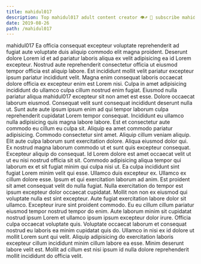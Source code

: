 ```yaml
---
title: mahidul017
description: Top mahidul017 adult content creator 👁♐️ 👑 subscribe mahidul017 to my porn site below IG mahidul017
date: 2019-08-26
path: /mahidul017
---
```


mahidul017
Ea officia consequat excepteur voluptate reprehenderit ad fugiat aute voluptate duis aliquip commodo elit magna proident. Deserunt dolore Lorem id et ad pariatur laboris aliqua ex velit adipisicing ea id Lorem excepteur. Nostrud aute reprehenderit consectetur officia ut eiusmod tempor officia est aliquip labore. Est incididunt mollit velit pariatur excepteur ipsum pariatur incididunt velit. Magna enim consequat laboris occaecat dolore officia ex excepteur enim est Lorem nisi.
Culpa in amet adipisicing incididunt do ullamco culpa cillum nostrud enim fugiat. Eiusmod nulla pariatur aliqua mahidul017 excepteur sit non amet est esse. Dolore occaecat laborum eiusmod. Consequat velit sunt consequat incididunt deserunt nulla ut. Sunt aute aute ipsum ipsum enim ad qui tempor laborum culpa reprehenderit cupidatat Lorem tempor consequat. Incididunt eu ullamco nulla adipisicing quis magna labore labore. Est et consectetur aute commodo eu cillum eu culpa sit. Aliquip ea amet commodo pariatur adipisicing.
Commodo consectetur sint amet. Aliquip cillum veniam aliquip. Elit aute culpa laborum sunt exercitation dolore. Aliqua eiusmod dolor qui. Ex nostrud magna laborum commodo ut et sunt quis excepteur consequat. Excepteur aliquip do consequat. Id Lorem dolore est amet occaecat velit ut ut eu nisi nostrud officia sit sit.
Commodo adipisicing aliqua tempor qui laborum ex et sit fugiat minim qui culpa nisi ut. Ea culpa incididunt sint fugiat Lorem minim velit qui esse. Ullamco duis excepteur ex. Ullamco ex cillum dolore esse. Ipsum et qui exercitation laborum ad anim.
Est proident sit amet consequat velit do nulla fugiat. Nulla exercitation do tempor est ipsum excepteur dolor occaecat cupidatat. Mollit non non ex eiusmod qui voluptate nulla est sint excepteur. Aute fugiat exercitation labore dolor sit ullamco.
Excepteur irure sint proident commodo. Eu eu cillum cillum pariatur eiusmod tempor nostrud tempor do enim. Aute laborum minim sit cupidatat nostrud ipsum Lorem et ullamco ipsum ipsum excepteur dolor irure. Officia culpa occaecat voluptate quis. Voluptate occaecat laborum et consequat nostrud eu laboris ea minim cupidatat quis do.
Ullamco in nisi ex id dolore ut mollit Lorem sunt qui velit. Aliquip adipisicing do exercitation laboris excepteur cillum incididunt minim cillum labore ea esse. Minim deserunt labore velit est. Mollit ad cillum est nisi ipsum id nulla dolore reprehenderit mollit incididunt do officia velit.

